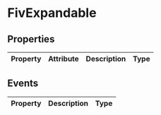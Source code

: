 # FivExpandable

## Properties
| Property          | Attribute          | Description       | Type                                           |
| ------------------ | ------------------ | ------------------| ------------------|

## Events

| Property          | Description       | Type    |
|------------------| ------------------| ------------------|